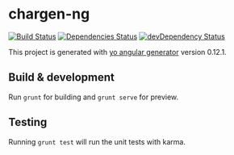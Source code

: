 # chargen-ng
[![Build Status](https://travis-ci.org/jensim/chargen-ng.svg?branch=master)](http://travis-ci.org/jensim/chargen-ng)
[![Dependencies Status](https://david-dm.org/jensim/chargen-ng.svg)](https://david-dm.org/jensim/chargen-ng)
[![devDependency Status](https://david-dm.org/jensim/chargen-ng/dev-status.svg)](https://david-dm.org/jensim/chargen-ng#info=devDependencies)


This project is generated with [yo angular generator](https://github.com/yeoman/generator-angular)
version 0.12.1.

## Build & development

Run `grunt` for building and `grunt serve` for preview.

## Testing

Running `grunt test` will run the unit tests with karma.
